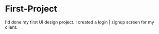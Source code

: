 # First-Project
I'd done my first UI design project. I created a login | signup screen for my client. 
